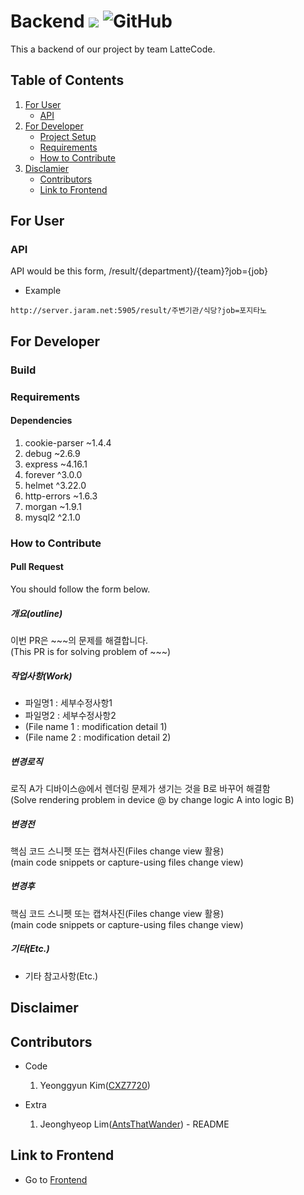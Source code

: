 Backend
<img src="![GitHub top language](https://img.shields.io/github/languages/top/lattecode/backend)"></img>
![GitHub](https://img.shields.io/github/license/LatteCode/Backend)
=======================================================================================
This a backend of our project by team LatteCode.


## Table of Contents
1. [For User](#for-user)
    * [API](#api)
2. [For Developer](#for-developer)
    * [Project Setup](#project-setup)
    * [Requirements](#requirements)
    * [How to Contribute](#how-to-contribute)
3. [Disclamier](#disclaimer)
    * [Contributors](#contributors)
    * [Link to Frontend](#link-to-frontend)

## For User

### API
API would be this form, /result/{department}/{team}?job={job}

* Example   
```
http://server.jaram.net:5905/result/주변기관/식당?job=포지타노
```
## For Developer

### Build

### Requirements

#### Dependencies
1. cookie-parser ~1.4.4
2. debug ~2.6.9
3. express ~4.16.1
4. forever ^3.0.0
5. helmet ^3.22.0
6. http-errors ~1.6.3
7. morgan ~1.9.1
8. mysql2 ^2.1.0

### How to Contribute

#### Pull Request
You should follow the form below.

##### 개요(outline)
이번 PR은 ~~~의 문제를 해결합니다.   
(This PR is for solving problem of ~~~)

##### 작업사항(Work)
* 파일명1 : 세부수정사항1   
* 파일명2 : 세부수정사항2
* (File name 1 : modification detail 1)   
* (File name 2 : modification detail 2)

##### 변경로직
로직 A가 디바이스@에서 렌더링 문제가 생기는 것을 B로 바꾸어 해결함   
(Solve rendering problem in device @ by change logic A into logic B)

##### 변경전
핵심 코드 스니펫 또는 캡쳐사진(Files change view 활용)   
(main code snippets or capture-using files change view)

##### 변경후
핵심 코드 스니펫 또는 캡쳐사진(Files change view 활용)   
(main code snippets or capture-using files change view)

##### 기타(Etc.)
* 기타 참고사항(Etc.)

## Disclaimer

## Contributors
* Code
    1. Yeonggyun Kim([CXZ7720](https://zerogyun.dev))

* Extra
    1. Jeonghyeop Lim([AntsThatWander](https://antsthatwander.github.io/)) - README

## Link to Frontend
* Go to [Frontend](https://github.com/LatteCode/Frontend)


